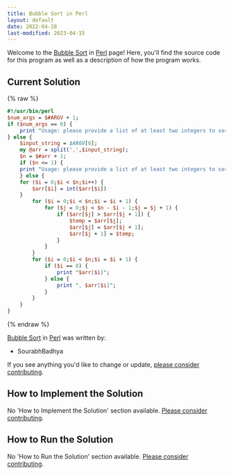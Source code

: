 ```yaml
---
title: Bubble Sort in Perl
layout: default
date: 2022-04-28
last-modified: 2023-04-15
---
```


Welcome to the [Bubble Sort](https://sampleprograms.io/projects/bubble-sort) in [Perl](https://sampleprograms.io/languages/perl) page! Here, you'll find the source code for this program as well as a description of how the program works.

## Current Solution

{% raw %}

```perl
#!/usr/bin/perl
$num_args = $#ARGV + 1;
if ($num_args == 0) {
    print "Usage: please provide a list of at least two integers to sort in the format \"1, 2, 3, 4, 5\"";
} else {
    $input_string = $ARGV[0];
    my @arr = split(',',$input_string);
    $n = $#arr + 1;
    if ($n <= 1) {
	print "Usage: please provide a list of at least two integers to sort in the format \"1, 2, 3, 4, 5\"";
    } else {
	for ($i = 0;$i < $n;$i++) {
	    $arr[$i] = int($arr[$i])
	}
        for ($i = 0;$i < $n;$i = $i + 1) {
            for ($j = 0;$j < $n - $i - 1;$j = $j + 1) {
                if ($arr[$j] > $arr[$j + 1]) {
                    $temp = $arr[$j];
                    $arr[$j] = $arr[$j + 1];
                    $arr[$j + 1] = $temp;
                }
            }
        }
        for ($i = 0;$i < $n;$i = $i + 1) {
            if ($i == 0) {
                print "$arr[$i]";
            } else {
                print ", $arr[$i]";
            }
        }
    }
}
```

{% endraw %}

[Bubble Sort](https://sampleprograms.io/projects/bubble-sort) in [Perl](https://sampleprograms.io/languages/perl) was written by:

- SourabhBadhya

If you see anything you'd like to change or update, [please consider contributing](https://github.com/TheRenegadeCoder/sample-programs).

## How to Implement the Solution

No 'How to Implement the Solution' section available. [Please consider contributing](https://github.com/TheRenegadeCoder/sample-programs-website).

## How to Run the Solution

No 'How to Run the Solution' section available. [Please consider contributing](https://github.com/TheRenegadeCoder/sample-programs-website).